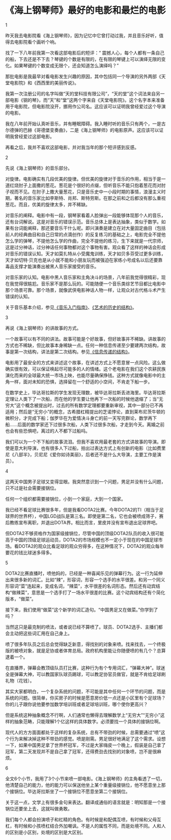 # 《海上钢琴师》最好的电影和最烂的电影

1

昨天我去电影院看《海上钢琴师》，因为记忆中它曾打动过我，并且音乐好听，值得去电影院看个画听个响。

找了一下八年前我第一次看这部电影后的短评：“ 震撼人心，每个人都有一条自己的船，下去还是不下去？琴键的个数是有限的，在有限的琴键上可以演绎无限的变化。如果琴键的个数变成无限个，还会知道怎么演绎吗？”

那批电影是我最早对看电影发生兴趣的原因，其中包括同一个导演的另外两部《天堂电影院》和《西西里的美丽传说》。

我第一次注册公司的名字叫做“天的堂科技有限公司”，“天的堂”这个词法来自另一部电影《钢的琴》，而“天”和“堂”这两个字来自《天堂电影院》。这个名字本来准备用于电影院，但电影院没开，挪用作公司名。这应该可以证明我曾经爱过这个导演的电影。

我在八年前开始认真听音乐，并有睡眠障碍。我入睡时听的音乐只有两个，一是古尔德弹的巴赫《哥德堡变奏曲》，二是《海上钢琴师》的电影原声。这应该可以证明我曾经爱过这部电影。

再看之后，我并不喜欢这部电影，并对我当年的那个短评感到反感。

2

先说《海上钢琴师》的音乐部分。

对旋律。电影确实有几段优美的旋律。但优美的旋律对于音乐的作用，相当于是一道红烧肘子上面撒的葱花。葱花是个很好的点缀，但听音乐不能只抱着葱花而对肘子视而不见。在肘子上撒大量葱花，只是音乐史中一小段时期的事情，浪漫主义时期，著名的音乐家比如李斯特、肖邦、斯特劳斯。在那之前和之后都没有那么重视葱花。而且，优美的旋律太多，并不稀缺。

对音乐的阐释。电影中有一段，钢琴家看着人脸弹出一段能够体现那个人的音乐，还有台词解说。这是对音乐的错误示范。音乐总体上是表达抽象，类似于数学。如果有台词能阐释，那还要音乐干什么呢。即兴演奏是建立在对大量固定曲目（包括前人的经典曲目和自己日常的点滴创作）的反复练习的基础之上，电影完全不提他怎么学的弹琴，不提他怎么学的作曲，完全不提他的练习，生下来就是一代宗师，这是过分神话，过分神话任何事物都对这个事物有害。观众看了这样的神话会形成对音乐的错误认知。天才如莫扎特从小受魔鬼训练，天才如贝多芬受过更多训练，天才如切特·贝克也是从小就不能和小朋友玩而被强迫在家练小号成名以后还要靠毒品支撑才能演奏出被黑人音乐家接受的音乐。

对音乐家的认知。电影中黑人音乐家和主角决斗的场景，八年前我觉得很精彩，现在我觉得很尴尬。音乐家不是那么玩的。可能随便一个音乐类综艺节目都比电影中那个场景可靠。那个场景，就像武侠电影神话人物一样，让观众对古代格斗术产生错误的认知。

关于音乐基本介绍，参见[《音乐入门指南》](https://mp.weixin.qq.com/s?__biz=MjM5NzE3MTc4Mg==&mid=2651278610&idx=1&sn=87c832f509ede60e277b0b41312ba07f&chksm=bd2dea3b8a5a632decb6c3ef79335f48e92220ee0e1a63032515a0c09ee8f66907156e0a95ba&token=1731051905&lang=zh_CN&scene=21#wechat_redirect)、[《艺术的历史的结构》](https://mp.weixin.qq.com/s?__biz=MjM5NzE3MTc4Mg==&mid=2651278691&idx=1&sn=479f06ea5e4f6e9599ec0f8912a30ccb&chksm=bd2dea4a8a5a635c6ad25038beda5478ac1e0cb53697dbbff0255d0761447bd10750a68a9a91&token=1731051905&lang=zh_CN&scene=21#wechat_redirect)。

3

再说《海上钢琴师》的讲故事的方式。

一个故事可以有不同的讲法。故事可能是个好故事，但好故事并不稀缺。讲故事的方式也不稀缺，但比故事本身稀缺一点。任何一种信息传递至少要建两次结构，故事是第一次结构，讲法是第二次结构。参见[《信息传递的结构》](https://mp.weixin.qq.com/s?__biz=MjM5NzE3MTc4Mg==&mid=2651278819&idx=1&sn=9c89f8775ddc176519602a1ffa81e215&chksm=bd2deaca8a5a63dcff3ab7a7fea3aa145b5e2c1f0998c581fadc43ebc9795dcb525f93c11a41&token=1731051905&lang=zh_CN&scene=21#wechat_redirect)。

电影用了最安全的方式来讲述这个故事，在讲述方式上不愿意冒一点风险。这么做确实很有效，可以保证唤起尽可能多的人的情绪。这个老电影在我们这个农耕民族演化而来的全球最大统一市场上映，也能尽量确保挣钱。这种方式就像电影中的主角一样，面对未知的恐惧，选择留在一个舒适的小空间，不肯走下船一步。

在数学史上，毕达哥拉斯的学生发现无理数，被毕达哥拉斯丢进海里。毕达哥拉斯定理让人类下了一次船，而在他的学生要让他再下一次船的时候他退缩了；当“无穷大”这个概念被提出时，过去的所有数学定理都要重新审视，其中一部分已不再适用；然后是“无穷小”的概念，古希腊杠精提出的芝诺悖论，直到莱布尼茨牛顿的微积分，才完成下船；伽罗华在为爱情决斗身亡的前一天写完群论，数学再下船……后面的数学家还下过很多次船，人类下过很多次船，才走到今天。离婚之前也会有些恐惧吧，离过的人不都下过船吗。

我们可以为一个不下船的故事流泪。但我不喜欢用最老套的方式讲故事的导演。即使是意大利导演，也有很多人下过船，拍出过表达方式上有创新的电影（比如费里尼《八部半》，贝尼尼《爱你如诗美丽》，后者还不是什么大导演，主要工作是演员）。

4

这两天中国男子足球又变得显眼。我突然意识到一个问题，男足并没有什么问题，只不过是社会需要接锅位。

任何一个组织都需要接锅位，小到一个家庭，大到一个国家。

我已经不看足球比赛很多年，但是我看DOTA2比赛。今年DOTA2的TI（相当于足球界的世界杯），中国LGD战队是第三名。即使是第二名，它也会被喷成筛子，赛后教练宣布离职，并退出DOTA界。相比而言，里皮并没有宣布退出足球界吧。

但DOTA2不够资格作为国家级接锅位，尽管中国的顶级DOTA2队员的收入很可能高于中国的顶级足球运动员，DOTA2的市场规模也不一定小于现在的中国足球市场。看DOTA2的观众比看足球的观众穷得多，在这种情况下，DOTA2的观众每年要花的钱比球迷多得多。

5

DOTA2比赛直播时，喷他妈的，已经是一种喜闻乐见的弹幕行为。这一行为延伸出来很多新的词汇。比如“辣”，形容词，形容一个选手的水平很差。和另一个同义形容词“菜”连起来，变成名词，“辣菜”，水平很差的名词形态。然后还有动宾结构“做辣菜”，意思是一个选手打了一场水平很差的比赛。这个动宾结构还有个简化版本，“做菜”。

接下来，我们使用“做菜”这个新学的词汇造句。“中国男足又在做菜。”你学到了吗？

当然这只是最克制的喷法，或者说已经不算喷了。球员、DOTA2选手、主播们都会主动把这些词汇用在自己身上。

喷了很多年队员之后总会觉得缺乏新意，得找别的对象来喷。找来找去，一个终极版的被喷对象，就是足协或者体育总局。政府机构里能让你随便喷的有几个？总算逮着一个。

在直播界，弹幕会教顶级队员打比赛，这种行为有个专用词汇，“弹幕大神”。球迷全是弹幕大神，可以教国家队球员踢球，可以教足协官员做官，就是不肯给足球刷礼物（花钱）。

其实大家都明白，一个复杂系统的问题，不可能是其中任何一个环节的问题，而是系统的问题。很简单，你买房子的时候是愿意房价低一点还是小区里有个足球场？你的儿子跟你说他要参加数学培训班或者足球培训班，哪个使你更高兴？

但是系统这种抽象概念不行啊，人们通常也懒得去理解数学上“无穷大”“无穷小”这样的抽象范畴，只能理解1个亿这样的具体数字。必须要找一个具体的接锅位啊。

现代人的方方面面都处于这样的复杂系统，总有不带劲的时候，总需要通过“喷”这个行为来解决掉这种不带劲的感觉。喷是刚需。男足很好地满足了这个需求。设想一下，如果中国男足拿了世界杯冠军，不过是大家嗨皮一个晚上，假装是自己拿了冠军，第二天发现并不是自己拿了冠军，还得费劲去找别的对象喷，岂不是很麻烦。

6

全文6个小节，我用了3个小节来喷一部电影。《海上钢琴师》的主角看透了一切，他清楚自己的能力，他的能力可以保送他坐上某个重量级接锅位，他不愿意坐上那个接锅位。毕达哥拉斯坐了一个接锅位不愿意坐第二个接锅位。

关于这一点，文学上有很多金句来表达。翻译成通俗的语言就是：明知那是一个接锅位还要坐上去，这就叫做勇敢。

我们每个人都会扮演喷子和杠精的角色。有时候是和配偶互喷，有时候和父母互杠，有时候和小孩喷杠结合外加嘲讽。不是人的属性不同，而是处境不同。人和人的区别是小区别，处境的区别是大区别。

